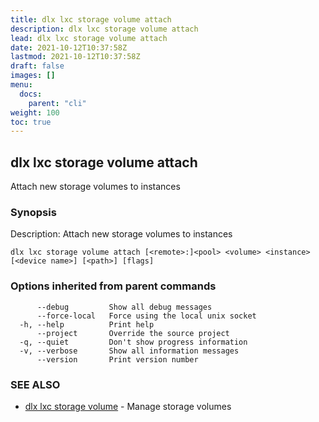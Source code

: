 ```yaml
---
title: dlx lxc storage volume attach
description: dlx lxc storage volume attach
lead: dlx lxc storage volume attach
date: 2021-10-12T10:37:58Z
lastmod: 2021-10-12T10:37:58Z
draft: false
images: []
menu:
  docs:
    parent: "cli"
weight: 100
toc: true
---
```

## dlx lxc storage volume attach

Attach new storage volumes to instances

### Synopsis

Description:
  Attach new storage volumes to instances



```
dlx lxc storage volume attach [<remote>:]<pool> <volume> <instance> [<device name>] [<path>] [flags]
```

### Options inherited from parent commands

```
      --debug         Show all debug messages
      --force-local   Force using the local unix socket
  -h, --help          Print help
      --project       Override the source project
  -q, --quiet         Don't show progress information
  -v, --verbose       Show all information messages
      --version       Print version number
```

### SEE ALSO

* [dlx lxc storage volume](/docs/cmd/dlx_lxc_storage_volume)	 - Manage storage volumes

